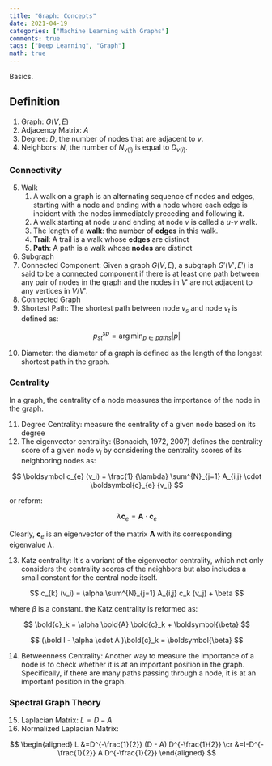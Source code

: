 ```yaml
---
title: "Graph: Concepts"
date: 2021-04-19
categories: ["Machine Learning with Graphs"]
comments: true
tags: ["Deep Learning", "Graph"]
math: true
---
```


Basics.

## Definition

1. Graph: $G(V, E)$
2. Adjacency Matrix: $A$
3. Degree: $D$, the number of nodes that are adjacent to $v$.
4. Neighbors: $N$, the number of $N_{v(i)}$ is equal to $D_{v(i)}$.

### Connectivity
5. Walk
   1. A walk on a graph is an alternating sequence of nodes and edges, starting with a node and ending with a node where each edge is incident with the nodes immediately preceding and following it.
   2. A walk starting at node $u$ and ending at node $v$ is called a $u$-$v$ walk.
   3. The length of a **walk**: the number of **edges** in this walk.
   4. **Trail**: A trail is a walk whose **edges** are distinct
   5. **Path**: A path is a walk whose **nodes** are distinct
6. Subgraph
7. Connected Component: Given a graph $G(V,E)$, a subgraph $G \prime (V \prime, E \prime)$ is said to be a connected component if there is at least one path between any pair of nodes in the graph and the nodes in $V \prime$ are not adjacent to any vertices in $V/V\prime$.
8. Connected Graph
9. Shortest Path: The shortest path between node $v_s$ and node $v_t$ is defined as:

$$
p^{sp}_{st} = \arg \min _{ p \in paths} \vert p \vert
$$


10.  Diameter: the diameter of a graph is defined as the length of the longest shortest path in the graph.

### Centrality

In a graph, the centrality of a node measures the importance of the node in the
graph.

11. Degree Centrality: measure the centrality of a given node based on its degree
12. The eigenvector centrality:  (Bonacich, 1972, 2007) defines the centrality score of a given node $v_i$ by considering the centrality scores of its neighboring nodes as:

$$
\boldsymbol c_{e} (v_i) = \frac{1} {\lambda} \sum^{N}_{j=1} A_{i,j} \cdot \boldsymbol{c}_{e} {v_j}
$$

or reform:


$$
\lambda \boldsymbol{c}_e = \boldsymbol{A} \cdot \boldsymbol{c}_e
$$


Clearly, $\boldsymbol{c}_e$ is an eigenvector of the matrix $\boldsymbol{A}$ with its corresponding eigenvalue $\lambda$.

13. Katz centrality:  It's a variant of the eigenvector centrality, which not only considers the centrality scores of the neighbors but also includes a small constant for the central node itself.

$$
c_{k} (v_i) = \alpha \sum^{N}_{j=1} A_{i,j} c_k (v_j) + \beta
$$

where $\beta$ is a constant. the Katz centrality is reformed as:

$$
\bold{c}_k = \alpha \bold{A} \bold{c}_k + \boldsymbol{\beta}
$$

$$
(\bold I - \alpha \cdot A )\bold{c}_k = \boldsymbol{\beta}
$$

14. Betweenness Centrality: Another way to measure the importance of a node is to check whether it is at an important position in the graph. Specifically, if there are many paths passing through a node, it is at an important position in the graph.

### Spectral Graph Theory

15. Laplacian Matrix: $L = D -A$
16. Normalized Laplacian Matrix: 

$$
\begin{aligned}
L &=D^{-\frac{1}{2}} (D - A) D^{-\frac{1}{2}} \cr
&=I-D^{-\frac{1}{2}} A D^{-\frac{1}{2}}
\end{aligned}
$$


